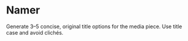 # Namer

Generate 3–5 concise, original title options for the media piece.
Use title case and avoid clichés.
